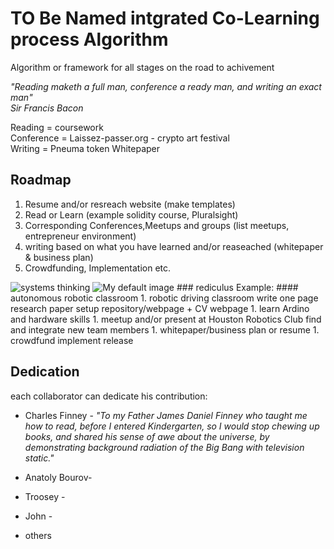 # TO Be Named intgrated Co-Learning process Algorithm
Algorithm or framework for all stages on the road to achivement 
  
_"Reading maketh a full man, conference a ready man, and writing an exact man"_  
_Sir Francis Bacon_  
  
  Reading = coursework  
  Conference = Laissez-passer.org - crypto art festival  
  Writing = Pneuma token Whitepaper 
  
## Roadmap
1. Resume and/or resreach website (make templates)
1. Read or Learn (example solidity course, Pluralsight)
1. Corresponding Conferences,Meetups and groups (list meetups, entrepreneur environment)
1. writing based on what you have learned and/or reaseached (whitepaper & business plan)
1. Crowdfunding, Implementation etc. 
    
<img src="https://github.com/charlesfinney/to_be_named_integrated_process/blob/master/readme/thinking.jpg" alt="systems thinking">
 <picture>
    <source srcset="smaller_landscape.jpg" media="(max-width: 40em) and (orientation: landscape)">
    <source srcset="smaller_portrait.jpg" media="(max-width: 40em) and (orientation: portrait)">
    <source srcset="default_landscape.jpg" media="(min-width: 40em) and (orientation: landscape)">
    <source srcset="default_portrait.jpg" media="(min-width: 40em) and (orientation: portrait)">
    <img srcset="default_landscape.jpg" alt="My default image">
</picture>
### rediculus Example:
#### autonomous robotic classroom
1. robotic driving classroom write one page research paper setup repository/webpage + CV webpage 
1. learn Ardino and hardware skills 
1. meetup and/or present at Houston Robotics Club find and integrate new team members
1. whitepaper/business plan or resume
1. crowdfund implement release 
  

## Dedication
  each collaborator can dedicate his contribution:  
  
 * Charles Finney - _"To my Father James Daniel Finney who taught me how to read, before I entered Kindergarten, so I would stop chewing up books, and shared his sense of awe about the universe, by demonstrating background radiation of the Big Bang with television static."_
    
* Anatoly Bourov- 
      
* Troosey -  
    
 * John - 
     
 * others
